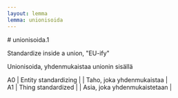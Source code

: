 ```yaml
---
layout: lemma
lemma: unionisoida
---
```


<div class="sense">
# <span class="sensename">unionisoida.1</span>

<span class="description">Standardize inside a union, "EU-ify"</span>

<span class="description">Unionisoida, yhdenmukaistaa unionin sisällä</span>

A0 | Entity standardizing |   | Taho, joka yhdenmukaistaa |  
A1 | Thing standardized |   | Asia, joka yhdenmukaistetaan |  

</div>

